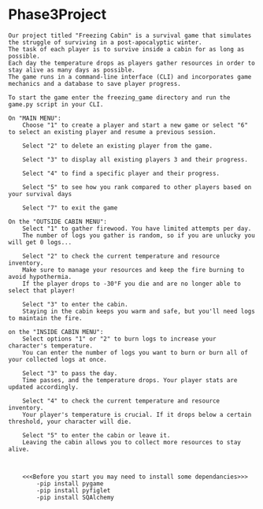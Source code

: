 # Phase3Project

    Our project titled "Freezing Cabin" is a survival game that simulates the struggle of surviving in a post-apocalyptic winter.
    The task of each player is to survive inside a cabin for as long as possible.
    Each day the temperature drops as players gather resources in order to stay alive as many days as possible.
    The game runs in a command-line interface (CLI) and incorporates game mechanics and a database to save player progress.

    To start the game enter the freezing_game directory and run the game.py script in your CLI.

    On "MAIN MENU":
        Choose "1" to create a player and start a new game or select "6" to select an existing player and resume a previous session.

        Select "2" to delete an existing player from the game. 

        Select "3" to display all existing players 3 and their progress.

        Select "4" to find a specific player and their progress.

        Select "5" to see how you rank compared to other players based on your survival days

        Select "7" to exit the game
 
    On the "OUTSIDE CABIN MENU":
        Select "1" to gather firewood. You have limited attempts per day.
        The number of logs you gather is random, so if you are unlucky you will get 0 logs...

        Select "2" to check the current temperature and resource inventory.
        Make sure to manage your resources and keep the fire burning to avoid hypothermia.
        If the player drops to -30°F you die and are no longer able to select that player!

        Select "3" to enter the cabin.
        Staying in the cabin keeps you warm and safe, but you'll need logs to maintain the fire. 

    on the "INSIDE CABIN MENU":
        Select options "1" or "2" to burn logs to increase your character's temperature.
        You can enter the number of logs you want to burn or burn all of your collected logs at once.

        Select "3" to pass the day.
        Time passes, and the temperature drops. Your player stats are updated accordingly.

        Select "4" to check the current temperature and resource inventory.
        Your player's temperature is crucial. If it drops below a certain threshold, your character will die.

        Select "5" to enter the cabin or leave it.
        Leaving the cabin allows you to collect more resources to stay alive.


    
        <<<Before you start you may need to install some dependancies>>>
            -pip install pygame
            -pip install pyfiglet
            -pip install SQAlchemy

    
